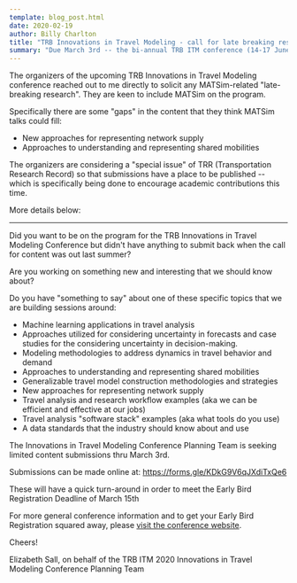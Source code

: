 ```yaml
---
template: blog_post.html
date: 2020-02-19
author: Billy Charlton
title: "TRB Innovations in Travel Modeling - call for late breaking research"
summary: "Due March 3rd -- the bi-annual TRB ITM conference (14-17 June 2020, in Seattle USA) is specifically reaching out for MATSim content."
---
```


The organizers of the upcoming TRB Innovations in Travel Modeling conference reached out to me directly to solicit any MATSim-related "late-breaking research". They are keen to include MATSim on the program.

Specifically there are some "gaps" in the content that they think MATSim talks could fill:

- New approaches for representing network supply
- Approaches to understanding and representing shared mobilities

The organizers are considering a "special issue" of TRR (Transportation Research Record) so that submissions have a place to be published -- which is specifically being done to encourage academic contributions this time.

More details below:

---

Did you want to be on the program for the TRB Innovations in Travel Modeling Conference but didn't have anything to submit back when the call for content was out last summer?

Are you working on something new and interesting that we should know about?

Do you have "something to say" about one of these specific topics that we are building sessions around:

- Machine learning applications in travel analysis
- Approaches utilized for considering uncertainty in forecasts and case studies for the considering uncertainty in decision-making. 
- Modeling methodologies to address dynamics in travel behavior and demand
- Approaches to understanding and representing shared mobilities
- Generalizable travel model construction methodologies and strategies 
- New approaches for representing network supply
- Travel analysis and research workflow examples (aka we can be efficient and effective at our jobs)
- Travel analysis "software stack" examples (aka what tools do you use)
- A data standards that the industry should know about and use

The Innovations in Travel Modeling Conference Planning Team is seeking limited content submissions thru March 3rd. 

Submissions can be made online at:  <https://forms.gle/KDkG9V6qJXdiTxQe6>

These will have a quick turn-around in order to meet the Early Bird Registration Deadline of March 15th

For more general conference information and to get your Early Bird Registration squared away, please [visit the conference website](http://www.cvent.com/events/trb-8th-innovations-in-travel-modeling-conference/event-summary-411292339ce9482b9caa1fc898fc1a9e.aspx).

Cheers!

Elizabeth Sall, on behalf of the TRB ITM 2020 Innovations in Travel Modeling Conference Planning Team
